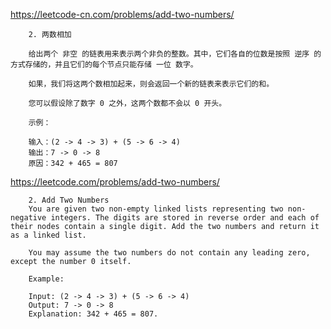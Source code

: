 

https://leetcode-cn.com/problems/add-two-numbers/

```
	2. 两数相加

	给出两个 非空 的链表用来表示两个非负的整数。其中，它们各自的位数是按照 逆序 的方式存储的，并且它们的每个节点只能存储 一位 数字。

	如果，我们将这两个数相加起来，则会返回一个新的链表来表示它们的和。

	您可以假设除了数字 0 之外，这两个数都不会以 0 开头。

	示例：

	输入：(2 -> 4 -> 3) + (5 -> 6 -> 4)
	输出：7 -> 0 -> 8
	原因：342 + 465 = 807

```

https://leetcode.com/problems/add-two-numbers/

```
	2. Add Two Numbers
	You are given two non-empty linked lists representing two non-negative integers. The digits are stored in reverse order and each of their nodes contain a single digit. Add the two numbers and return it as a linked list.

	You may assume the two numbers do not contain any leading zero, except the number 0 itself.

	Example:

	Input: (2 -> 4 -> 3) + (5 -> 6 -> 4)
	Output: 7 -> 0 -> 8
	Explanation: 342 + 465 = 807.
```